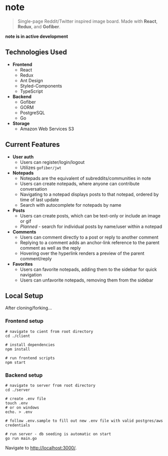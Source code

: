 # note  
> Single-page Reddit/Twitter inspired image board. Made with **React**, **Redux**, and **Gofiber**.  
  
**note is in active development**  
  
## Technologies Used  
 * **Frontend**
     * React  
     * Redux
     * Ant Design  
     * Styled-Components
     * TypeScript  
 * **Backend**  
     * Gofiber
     * GORM  
     * PostgreSQL  
     * Go  
* **Storage**  
     * Amazon Web Services S3  
  
## Current Features  
* **User auth**  
    * Users can register/login/logout  
    * Utilizes `gofiber/jwt`  
* **Notepads**  
    * Notepads are the equivalent of subreddits/communities in note  
    * Users can create notepads, where anyone can contribute conversation  
    * Navigating to a notepad displays posts to that notepad, ordered by time of last update  
    * Search with autocomplete for notepads by name
* **Posts**  
    * Users can create posts, which can be text-only or include an image or gif  
    * *Planned* - search for individual posts by name/user within a notepad  
* **Comments**  
    * Users can comment directly to a post or reply to another comment  
    * Replying to a comment adds an anchor-link reference to the parent comment as well as the reply  
    * Hovering over the hyperlink renders a preview of the parent comment/reply  
* **Favorites**  
    * Users can favorite notepads, adding them to the sidebar for quick navigation  
    * Users can unfavorite notepads, removing them from the sidebar
  
## Local Setup  
After cloning/forking...  

### Frontend setup  
```
# navigate to cient from root directory
cd ./client

# install dependencies
npm install

# run frontend scripts
npm start
```  
  
### Backend setup  
```
# navigate to server from root directory
cd ./server  
  
# create .env file  
touch .env  
# or on windows  
echo. > .env
  
# follow .env.sample to fill out new .env file with valid postgres/aws credentials

# run server - db seeding is automatic on start
go run main.go
```  
  
Navigate to [http://localhost:3000/](http://localhost:3000/).

